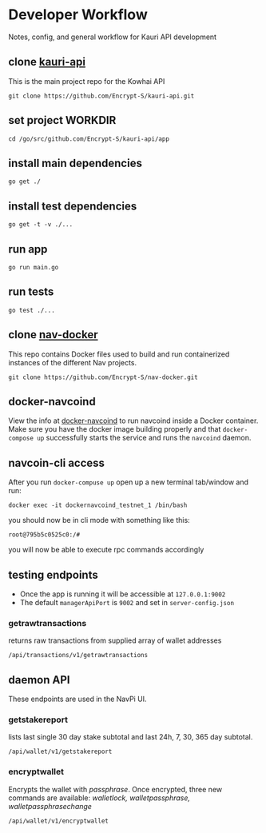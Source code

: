 # Developer Workflow
Notes, config, and general workflow for Kauri API development

## clone [kauri-api](https://github.com/Encrypt-S/kauri-api.git)
This is the main project repo for the Kowhai API

    git clone https://github.com/Encrypt-S/kauri-api.git

## set project WORKDIR
    cd /go/src/github.com/Encrypt-S/kauri-api/app

## install main dependencies
    go get ./

## install test dependencies
    go get -t -v ./...

## run app
    go run main.go

## run tests
    go test ./...

## clone [nav-docker](https://github.com/Encrypt-S/nav-docker)
This repo contains Docker files used to build and run containerized instances of the different Nav projects.

    git clone https://github.com/Encrypt-S/nav-docker.git

## docker-navcoind
View the info at [docker-navcoind](https://github.com/NAVCoin/nav-docker/blob/master/docker-navcoind/README.md) to run
navcoind inside a Docker container. Make sure you have the docker image building properly and that
`docker-compose up` successfully starts the service and runs the `navcoind` daemon.

## navcoin-cli access
After you run `docker-compuse up` open up a new terminal tab/window and run:

    docker exec -it dockernavcoind_testnet_1 /bin/bash

you should now be in cli mode with something like this:

    root@795b5c0525c0:/#

you will now be able to execute rpc commands accordingly

## testing endpoints
- Once the app is running it will be accessible at `127.0.0.1:9002`
- The default `managerApiPort` is `9002` and set in `server-config.json`

### getrawtransactions
returns raw transactions from supplied array of wallet addresses

    /api/transactions/v1/getrawtransactions

## daemon API
These endpoints are used in the NavPi UI.

### getstakereport
lists last single 30 day stake subtotal and last 24h, 7, 30, 365 day subtotal.

    /api/wallet/v1/getstakereport

### encryptwallet
Encrypts the wallet with _passphrase_. Once encrypted, three new commands are available:
_walletlock, walletpassphrase, walletpassphrasechange_

    /api/wallet/v1/encryptwallet





